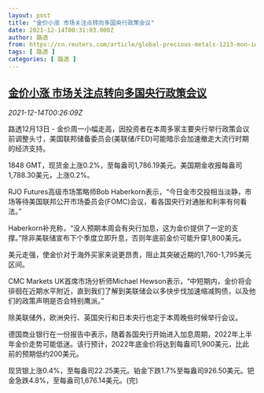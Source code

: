 ```yaml
---
layout: post
title: "金价小涨 市场关注点转向多国央行政策会议"
date: 2021-12-14T00:31:03.000Z
author: 路透
from: https://cn.reuters.com/article/global-precious-metals-1213-mon-idCNKBS2IT01F
tags: [ 路透 ]
categories: [ 路透 ]
---
```

<!--1639441863000-->
[金价小涨 市场关注点转向多国央行政策会议](https://cn.reuters.com/article/global-precious-metals-1213-mon-idCNKBS2IT01F)
------

<div>
<div><i>2021-12-14T00:26:09Z</i></div><p>路透12月13日 - 金价周一小幅走高，因投资者在本周多家主要央行举行政策会议前调整头寸，美国联邦储备委员会(美联储/FED)可能暗示会加速撤走大流行时期的经济支持。</p><p>1848 GMT，现货金上涨0.2%，至每盎司1,786.19美元。美国期金收报每盎司1,788.30美元，上涨0.2%。</p><p>RJO Futures高级市场策略师Bob Haberkorn表示，“今日金市交投相当淡静，市场等待美国联邦公开市场委员会(FOMC)会议，看各国央行对通胀和利率有何看法。”</p><p>Haberkorn补充称，“没人预期本周会有央行加息，这为金价提供了一定的支撑。”除非美联储宣布下个季度立即升息，否则年底前金价可能升穿1,800美元。</p><p>美元走强，使金价对于海外买家来说更昂贵，阻止其突破近期的1,760-1,795美元区间。</p><p>CMC Markets UK首席市场分析师Michael Hewson表示，“中短期内，金价将会徘徊在近期水平附近，直到我们了解到美联储会以多快步伐加速缩减购债，以及他们的政策声明是否会特别鹰派。”</p><p>除美联储外，欧洲央行、英国央行和日本央行也定于本周晚些时候举行会议。</p><p>德国商业银行在一份报告中表示，随着各国央行开始进入加息周期，2022年上半年金价走势可能低迷。该行预计，2022年底金价将达到每盎司1,900美元，比此前的预期低约200美元。</p><p>现货银上涨0.4%，至每盎司22.25美元。铂金下跌1.7%至每盎司926.50美元。钯金急跌4.8%，至每盎司1,676.14美元。(完)</p>
</div>
